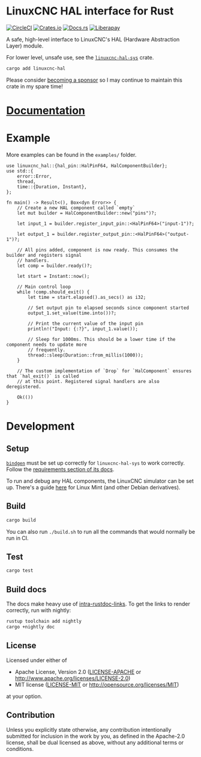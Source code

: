# LinuxCNC HAL interface for Rust

[![CircleCI](https://circleci.com/gh/jamwaffles/linuxcnc-hal-rs.svg?style=shield)](https://circleci.com/gh/jamwaffles/linuxcnc-hal-rs)
[![Crates.io](https://img.shields.io/crates/v/linuxcnc-hal.svg)](https://crates.io/crates/linuxcnc-hal)
[![Docs.rs](https://docs.rs/linuxcnc-hal/badge.svg)](https://docs.rs/linuxcnc-hal)
[![Liberapay](https://img.shields.io/liberapay/patrons/jamwaffles.svg?logo=liberapay)](https://liberapay.com/jamwaffles)

A safe, high-level interface to LinuxCNC's HAL (Hardware Abstraction Layer) module.

For lower level, unsafe use, see the [`linuxcnc-hal-sys`](https://crates.io/crates/linuxcnc-hal-sys) crate.

```bash
cargo add linuxcnc-hal
```

Please consider [becoming a sponsor](https://github.com/sponsors/jamwaffles/) so I may continue to maintain this crate in my spare time!

# [Documentation](https://docs.rs/linuxcnc-hal)

# Example

More examples can be found in the `examples/` folder.

```rust,no_run
use linuxcnc_hal::{hal_pin::HalPinF64, HalComponentBuilder};
use std::{
    error::Error,
    thread,
    time::{Duration, Instant},
};

fn main() -> Result<(), Box<dyn Error>> {
    // Create a new HAL component called `empty`
    let mut builder = HalComponentBuilder::new("pins")?;

    let input_1 = builder.register_input_pin::<HalPinF64>("input-1")?;

    let output_1 = builder.register_output_pin::<HalPinF64>("output-1")?;

    // All pins added, component is now ready. This consumes the builder and registers signal
    // handlers.
    let comp = builder.ready()?;

    let start = Instant::now();

    // Main control loop
    while !comp.should_exit() {
        let time = start.elapsed().as_secs() as i32;

        // Set output pin to elapsed seconds since component started
        output_1.set_value(time.into())?;

        // Print the current value of the input pin
        println!("Input: {:?}", input_1.value());

        // Sleep for 1000ms. This should be a lower time if the component needs to update more
        // frequently.
        thread::sleep(Duration::from_millis(1000));
    }

    // The custom implementation of `Drop` for `HalComponent` ensures that `hal_exit()` is called
    // at this point. Registered signal handlers are also deregistered.

    Ok(())
}
```

# Development

## Setup

[`bindgen`](https://github.com/rust-lang/rust-bindgen) must be set up correctly for `linuxcnc-hal-sys` to work correctly. Follow the [requirements section of its docs](https://rust-lang.github.io/rust-bindgen/requirements.html).

To run and debug any HAL components, the LinuxCNC simulator can be set up. There's a guide [here](https://wapl.es/cnc/2020/01/25/linuxcnc-simulator-build-linux-mint.html) for Linux Mint (and other Debian derivatives).

## Build

```bash
cargo build
```

You can also run `./build.sh` to run all the commands that would normally be run in CI.

## Test

```bash
cargo test
```

## Build docs

The docs make heavy use of [intra-rustdoc-links](https://rust-lang.github.io/rfcs/1946-intra-rustdoc-links.html). To get the links to render correctly, run with nightly:

```bash
rustup toolchain add nightly
cargo +nightly doc
```

## License

Licensed under either of

- Apache License, Version 2.0 ([LICENSE-APACHE](LICENSE-APACHE) or
  http://www.apache.org/licenses/LICENSE-2.0)
- MIT license ([LICENSE-MIT](LICENSE-MIT) or http://opensource.org/licenses/MIT)

at your option.

## Contribution

Unless you explicitly state otherwise, any contribution intentionally submitted for inclusion in the
work by you, as defined in the Apache-2.0 license, shall be dual licensed as above, without any
additional terms or conditions.

